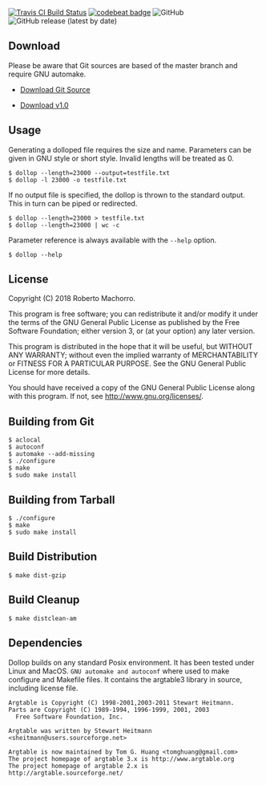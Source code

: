 [![Travis CI Build Status](https://api.travis-ci.org/RobertoMachorro/dollop.svg?branch=master)](https://travis-ci.org/RobertoMachorro/dollop)
[![codebeat badge](https://codebeat.co/badges/208843e4-4d01-4cb5-8543-d04103288e2d)](https://codebeat.co/projects/github-com-robertomachorro-dollop-master)
![GitHub](https://img.shields.io/github/license/RobertoMachorro/dollop)
![GitHub release (latest by date)](https://img.shields.io/github/v/release/RobertoMachorro/dollop)

## Download

Please be aware that Git sources are based of the master branch and require GNU automake.

* [Download Git Source](https://github.com/RobertoMachorro/dollop/archive/v1.0.tar.gz)

* [Download v1.0](https://github.com/RobertoMachorro/dollop/releases/download/v1.0/dollop-1.0.tar.gz)

## Usage

Generating a dolloped file requires the size and name. Parameters can be given in GNU style or short style.
Invalid lengths will be treated as 0.

```
$ dollop --length=23000 --output=testfile.txt
$ dollop -l 23000 -o testfile.txt
```

If no output file is specified, the dollop is thrown to the standard output. This in turn can be piped or redirected.

```
$ dollop --length=23000 > testfile.txt
$ dollop --length=23000 | wc -c
```

Parameter reference is always available with the `--help` option.

```
$ dollop --help
```

## License

Copyright (C) 2018 Roberto Machorro.

This program is free software; you can redistribute it and/or modify
it under the terms of the GNU General Public License as published by
the Free Software Foundation; either version 3, or (at your option)
any later version.

This program is distributed in the hope that it will be useful,
but WITHOUT ANY WARRANTY; without even the implied warranty of
MERCHANTABILITY or FITNESS FOR A PARTICULAR PURPOSE.  See the
GNU General Public License for more details.

You should have received a copy of the GNU General Public License
along with this program.  If not, see <http://www.gnu.org/licenses/>.

## Building from Git

```
$ aclocal
$ autoconf
$ automake --add-missing
$ ./configure
$ make
$ sudo make install
```

## Building from Tarball

```
$ ./configure
$ make
$ sudo make install
```

## Build Distribution

```
$ make dist-gzip
```

## Build Cleanup

```
$ make distclean-am
```

## Dependencies

Dollop builds on any standard Posix environment. It has been tested under Linux and MacOS.
`GNU automake and autoconf` where used to make configure and Makefile files.
It contains the argtable3 library in source, including license file.

```
Argtable is Copyright (C) 1998-2001,2003-2011 Stewart Heitmann.
Parts are Copyright (C) 1989-1994, 1996-1999, 2001, 2003
  Free Software Foundation, Inc.

Argtable was written by Stewart Heitmann <sheitmann@users.sourceforge.net>

Argtable is now maintained by Tom G. Huang <tomghuang@gmail.com>
The project homepage of argtable 3.x is http://www.argtable.org
The project homepage of argtable 2.x is http://argtable.sourceforge.net/
```
